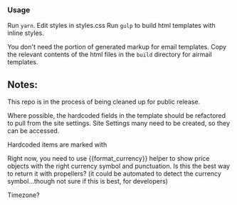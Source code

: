 ### Usage

Run `yarn`.
Edit styles in styles.css
Run `gulp` to build html templates with inline styles.

You don't need the <head> portion of generated markup for email templates. Copy the relevant contents of the html files in the `build` directory for airmail templates.

## Notes:

This repo is in the process of being cleaned up for public release.

Where possible, the hardcoded fields in the template should be refactored to pull from the site settings. Site Settings many need to be created, so they can be accessed.

Hardcoded items are marked with <!--configure-->

Right now, you need to use {{format_currency}} helper to show price objects with the right currency symbol and punctuation. Is this the best way to return it with propellers? (it could be automated to detect the currency symbol...though not sure if this is best, for developers)

Timezone?
